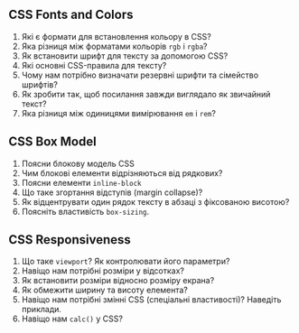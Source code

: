 ## CSS Fonts and Colors
1. Які є формати для встановлення кольору в CSS?
2. Яка різниця між форматами кольорів `rgb` і `rgba`?
3. Як встановити шрифт для тексту за допомогою CSS?
4. Які основні CSS-правила для тексту?
5. Чому нам потрібно визначати резервні шрифти та сімейство шрифтів?
6. Як зробити так, щоб посилання завжди виглядало як звичайний текст?
7. Яка різниця між одиницями вимірювання `em` і `rem`?

## CSS Box Model
1. Поясни блокову модель CSS
2. Чим блокові елементи відрізняються від рядкових?
3. Поясни елементи `inline-block`
4. Що таке згортання відступів (margin collapse)?
5. Як відцентрувати один рядок тексту в абзаці з фіксованою висотою?
6. Поясніть властивість `box-sizing`.

## CSS Responsiveness
1. Що таке `viewport`? Як контролювати його параметри?
2. Навіщо нам потрібні розміри у відсотках?
3. Як встановити розміри відносно розміру екрана?
4. Як обмежити ширину та висоту елемента?
5. Навіщо нам потрібні змінні CSS (спеціальні властивості)? Наведіть приклади.
6. Навіщо нам `calc()` у CSS?

